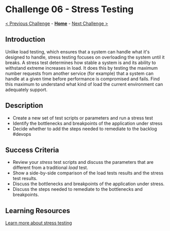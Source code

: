 # Challenge 06 - Stress Testing

[< Previous Challenge](./Challenge-05.md) - **[Home](../README.md)** - [Next Challenge >](./Challenge-07.md)

## Introduction

Unlike load testing, which ensures that a system can handle what it's designed to handle, stress testing focuses on overloading the system until it breaks. A stress test determines how stable a system is and its ability to withstand extreme increases in load. It does this by testing the maximum number requests from another service (for example) that a system can handle at a given time before performance is compromised and fails. Find this maximum to understand what kind of load the current environment can adequately support.


## Description

- Create a new set of test scripts or parameters and run a stress test
- Identify the bottlenecks and breakpoints of the application under stress
- Decide whether to add the steps needed to remediate to the backlog #devops

## Success Criteria

- Review your *stress* test scripts and discuss the parameters that are different from a traditional *load* test.
- Show a side-by-side comparison of the load tests results and the stress test results. 
- Discuss the bottlenecks and breakpoints of the application under stress.
- Discuss the steps needed to remediate to the bottlenecks and breakpoints.

## Learning Resources

[Learn more about stress testing](https://docs.microsoft.com/en-us/azure/architecture/framework/scalability/performance-test#stress-testing)

